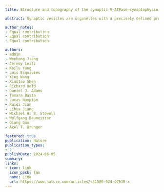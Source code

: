 ```yaml
---
title: Structure and topography of the synaptic V-ATPase–synaptophysin complex

abstract: Synaptic vesicles are organelles with a precisely defined protein and lipid composition1,2, yet the molecular mechanisms for the biogenesis of synaptic vesicles are mainly unknown. Here, we discovered a well-defined interface between the synaptic vesicle V-ATPase and synaptophysin by in situ cryo-electron tomography and single particle cryo-electron microscopy of functional synaptic vesicles isolated from mouse brains3. The synaptic vesicle V-ATPase is an ATP-dependent proton pump that establishes the protein gradient across the synaptic vesicle, which in turn drives the uptake of neurotransmitters4,5. Synaptophysin6 and its paralogs synaptoporin7 and synaptogyrin8 belong to a family of abundant synaptic vesicle proteins whose function is still unclear. We performed structural and functional studies of synaptophysin knockout mice, confirming the identity of synaptophysin as an interaction partner with the V-ATPase. Although there is little change in the conformation of the V-ATPase upon interaction with synaptophysin, the presence of synaptophysin in synaptic vesicles profoundly affects the copy number of V-ATPases. This effect on the topography of synaptic vesicles suggests that synaptophysin assists in their biogenesis. In support of this model, we observed that synaptophysin knockout mice exhibit severe seizure susceptibility, suggesting an imbalance of neurotransmitter release as a physiological consequence of the absence of synaptophysin.

author_notes:
- Equal contribution
- Equal contribution
- Equal contribution

authors:
- admin
- Wenhong Jiang
- Jeremy Leitz
- Kailu Yang
- Luis Esquivies
- Xing Wang
- Xiaotao Shen
- Richard Held
- Daniel J. Adams
- Tamara Basta
- Lucas Hampton
- Ruiqi Jian
- Lihua Jiang
- Michael H. B. Stowell
- Wolfgang Baumeister
- Qiang Guo
- Axel T. Brunger

featured: true
publication: Nature
publication_types:
- 2
publishDate: 2024-06-05
summary: 
links:
- icon: link
  icon_pack: fas
  name: Link
  url: https://www.nature.com/articles/s41586-024-07610-x
---
```

